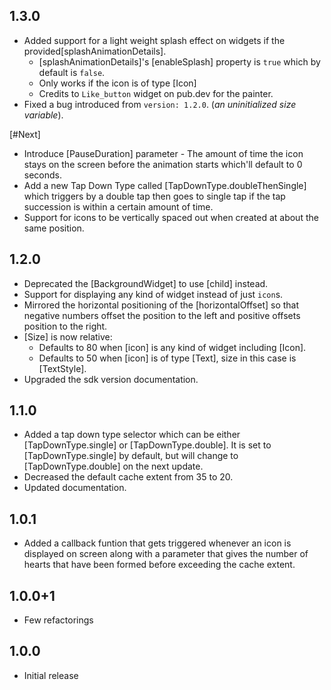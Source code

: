 ## 1.3.0

* Added support for a light weight splash effect on widgets if the provided[splashAnimationDetails].
  * [splashAnimationDetails]'s [enableSplash] property is `true` which by default is `false`.
  * Only works if the icon is of type [Icon]
  * Credits to `Like_button` widget on pub.dev for the painter.
* Fixed a bug introduced from `version: 1.2.0`. (_an uninitialized size variable_).

[#Next]

* Introduce [PauseDuration] parameter - The amount of time the icon stays on the screen before the animation starts which'll default to 0 seconds.
* Add a new Tap Down Type called [TapDownType.doubleThenSingle] which triggers by a double tap then goes to single tap if the tap succession is within a certain amount of time.
* Support for icons to be vertically spaced out when created at about the same position.

## 1.2.0

* Deprecated the [BackgroundWidget] to use [child] instead.
* Support for displaying any kind of widget instead of just `icon`s. 
* Mirrored the horizontal positioning of the [horizontalOffset] so that negative numbers offset the position to the left and positive offsets position to the right.
* [Size] is now relative:
  * Defaults to 80 when [icon] is any kind of widget including [Icon].
  * Defaults to 50 when [icon] is of type [Text], size in this case is [TextStyle].
* Upgraded the sdk version documentation.


## 1.1.0

* Added a tap down type selector which can be either [TapDownType.single] or [TapDownType.double].
It is set to [TapDownType.single] by default, but will change to [TapDownType.double] on the next update.
* Decreased the default cache extent from 35 to 20.
* Updated documentation.

## 1.0.1

* Added a callback funtion that gets triggered whenever an icon is displayed on screen along with a parameter that gives the number of hearts that have been formed before exceeding the cache extent.

## 1.0.0+1

* Few refactorings

## 1.0.0

* Initial release
